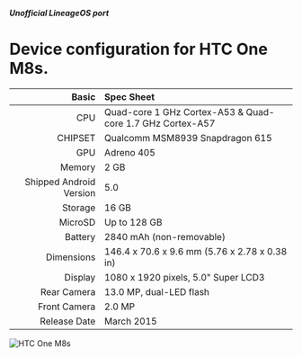 ***Unofficial LineageOS port***

Device configuration for HTC One M8s.
=====================================

Basic   | Spec Sheet
-------:|:-------------------------
CPU     | Quad-core 1 GHz Cortex-A53 & Quad-core 1.7 GHz Cortex-A57
CHIPSET | Qualcomm MSM8939 Snapdragon 615
GPU     | Adreno 405
Memory  | 2 GB
Shipped Android Version | 5.0
Storage | 16 GB
MicroSD | Up to 128 GB
Battery | 2840 mAh (non-removable)
Dimensions | 146.4 x 70.6 x 9.6 mm (5.76 x 2.78 x 0.38 in)
Display | 1080 x 1920 pixels, 5.0" Super LCD3
Rear Camera  | 13.0 MP, dual-LED flash
Front Camera | 2.0 MP
Release Date | March 2015

![HTC One M8s](http://cdn2.gsmarena.com/vv/pics/htc/htc-one-m8s-2.jpg "HTC One M8s")
